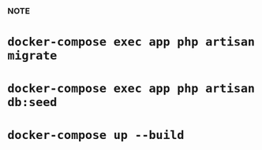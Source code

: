 ### NOTE
# ```docker-compose exec app php artisan migrate```
# ```docker-compose exec app php artisan db:seed```
# ```docker-compose up --build```
